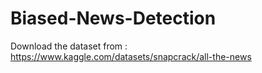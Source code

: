 # Biased-News-Detection

Download the dataset from : https://www.kaggle.com/datasets/snapcrack/all-the-news

